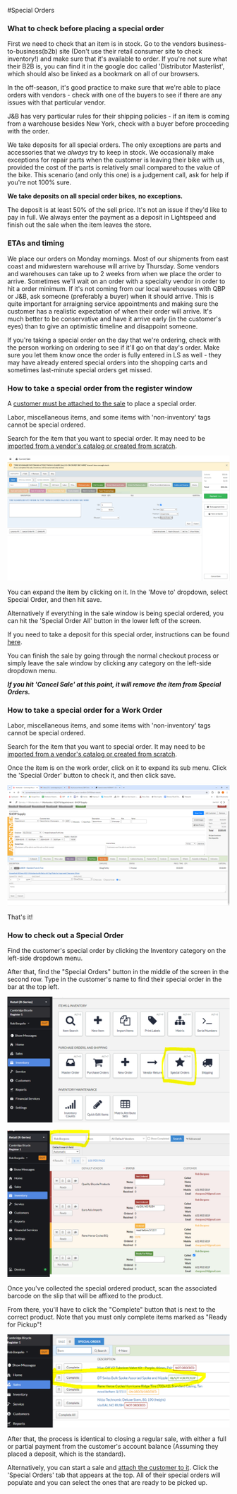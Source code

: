 #Special Orders
### What to check before placing a special order
First we need to check that an item is in stock. Go to the vendors business-to-business(b2b) site (Don't use their retail consumer site to check inventory!) and make sure that it's available to order. If you're not sure what their B2B is, you can find it in the google doc called 'Distributor Masterlist', which should also be linked as a bookmark on all of our browsers.

In the off-season, it's good practice to make sure that we're able to place orders with vendors - check with one of the buyers to see if there are any issues with that particular vendor. 

J&B has very particular rules for their shipping policies - if an item is coming from a warehouse besides New York, check with a buyer before proceeding with the order.  

We take deposits for all special orders. The only exceptions are parts and accessories that we *always* try to keep in stock. We occasionally make exceptions for repair parts when the customer is leaving their bike with us, provided the cost of the parts is relatively small compared to the value of the bike. This scenario (and only this one) is a judgement call, ask for help if you're not 100% sure.  

**We take deposits on all special order bikes, no exceptions.** 

The deposit is at least 50% of the sell price. It's not an issue if they'd like to pay in full. We always enter the payment as a deposit in Lightspeed and finish out the sale when the item leaves the store.

### ETAs and timing

We place our orders on Monday mornings. Most of our shipments from east coast and midwestern warehouse will arrive by Thursday. Some vendors and warehouses can take up to 2 weeks from when we place the order to arrive. Sometimes we'll wait on an order with a specialty vendor in order to hit a order minimum. If it's not coming from our local warehouses with QBP or J&B, ask someone (preferably a buyer) when it should arrive. This is quite important for arraigning service appointments and making sure the customer has a realistic expectation of when their order will arrive. It's much better to be conservative and have it arrive early (in the customer's eyes) than to give an optimistic timeline and disappoint someone.

If you're taking a special order on the day that we're ordering, check with the person working on ordering to see if it'll go on that day's order. Make sure you let them know once the order is fully entered in LS as well - they may have already entered special orders into the shopping carts and sometimes last-minute special orders get missed.  

### How to take a special order from the register window

A [customer must be attached to the sale](\attach) to place a special order. 

Labor, miscellaneous items, and some items with 'non-inventory' tags cannot be special ordered.

Search for the item that you want to special order. It may need to be [imported from a vendor's catalog or created from scratch](\itemcards).   

![image](images\specord1.png)

You can expand the item by clicking on it. In the 'Move to' dropdown, select Special Order, and then hit save.

Alternatively if everything in the sale window is being special ordered, you can hit the 'Special Order All' button in the lower left of the screen.

If you need to take a deposit for this special order, instructions can be found [here](\deposit).

You can finish the sale by going through the normal checkout process or simply leave the sale window by clicking any category on the left-side dropdown menu.

***If you hit 'Cancel Sale' at this point, it will remove the item from Special Orders.***

### How to take a special order for a Work Order

Labor, miscellaneous items, and some items with 'non-inventory' tags cannot be special ordered.

Search for the item that you want to special order. It may need to be [imported from a vendor's catalog or created from scratch](\itemcards).   

Once the item is on the work order, click on it to expand its sub menu. Click the 'Special Order' button to check it, and then click save.

![image](images\specorder2.png)

That's it!

### How to check out a Special Order

Find the customer's special order by clicking the Inventory category on the left-side dropdown menu. 

After that, find the "Special Orders" button in the middle of the screen in the second row. Type in the customer's name to find their special order in the bar at the top left. 

![image](images\specord3.PNG)

![image](images\specord4.PNG)

Once you've collected the special ordered product, scan the associated barcode on the slip that will be affixed to the product. 

From there, you'll have to click the "Complete" button that is next to the correct product. Note that you must only complete items marked as "Ready for Pickup"!

![image](images\specorder5.PNG)

After that, the process is identical to closing a regular sale, with either a full or partial payment from the customer's account balance (Assuming they placed a deposit, which is the standard).

Alternatively, you can start a sale and [attach the customer to it](\attach). Click the 'Special Orders' tab that appears at the top. All of their special orders will populate and you can select the ones that are ready to be picked up.
